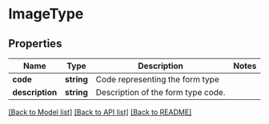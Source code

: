 # ImageType

## Properties
Name | Type | Description | Notes
------------ | ------------- | ------------- | -------------
**code** | **string** | Code representing the form type | 
**description** | **string** | Description of the form type code. | 

[[Back to Model list]](../../README.md#documentation-for-models) [[Back to API list]](../../README.md#documentation-for-api-endpoints) [[Back to README]](../../README.md)

